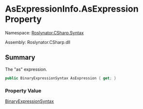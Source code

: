 # AsExpressionInfo\.AsExpression Property

Namespace: [Roslynator.CSharp.Syntax](../../README.md)

Assembly: Roslynator\.CSharp\.dll

## Summary

The "as" expression\.

```csharp
public BinaryExpressionSyntax AsExpression { get; }
```

### Property Value

[BinaryExpressionSyntax](https://docs.microsoft.com/en-us/dotnet/api/microsoft.codeanalysis.csharp.syntax.binaryexpressionsyntax)


